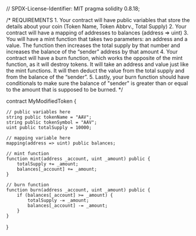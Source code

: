 // SPDX-License-Identifier: MIT
pragma solidity 0.8.18;

/*
       REQUIREMENTS
    1. Your contract will have public variables that store the details about your coin (Token Name, Token Abbrv., Total Supply)
    2. Your contract will have a mapping of addresses to balances (address => uint)
    3. You will have a mint function that takes two parameters: an address and a value. 
       The function then increases the total supply by that number and increases the balance 
       of the “sender” address by that amount
    4. Your contract will have a burn function, which works the opposite of the mint function, as it will destroy tokens. 
       It will take an address and value just like the mint functions. It will then deduct the value from the total supply 
       and from the balance of the “sender”.
    5. Lastly, your burn function should have conditionals to make sure the balance of "sender" is greater than or equal 
       to the amount that is supposed to be burned.
*/

contract MyModifiedToken {

    // public variables here
    string public tokenName = "AAV"; 
    string public tokenSymbol = "AAV";  
    uint public totalSupply = 10000;  

    // mapping variable here
    mapping(address => uint) public balances;

    // mint function
    function mint(address _account, uint _amount) public {
        totalSupply += _amount;
        balances[_account] += _amount;
    }

    // burn function
    function burn(address _account, uint _amount) public {
        if (balances[_account] >= _amount) {
            totalSupply -= _amount;
            balances[_account] -= _amount;
        }
    }
}
